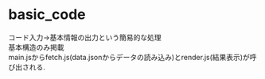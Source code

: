 # basic_code

コード入力→基本情報の出力という簡易的な処理<br>
基本構造のみ掲載<br>
main.jsからfetch.js(data.jsonからデータの読み込み)とrender.js(結果表示)が呼び出される.<br>
